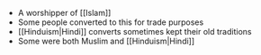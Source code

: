 - A worshipper of [[Islam]]
- Some people converted to this for trade purposes
- [[Hinduism|Hindi]] converts sometimes kept their old traditions
- Some were both Muslim and [[Hinduism|Hindi]]

